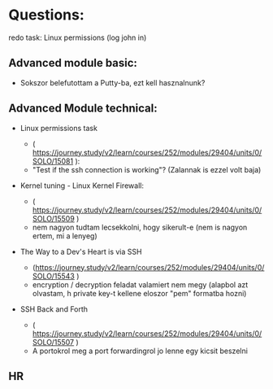 # Questions:  

redo task: Linux permissions (log john in)

## Advanced module basic:

- Sokszor belefutottam a Putty-ba, ezt kell hasznalnunk?

## Advanced Module technical:
- Linux permissions task 
    - ( https://journey.study/v2/learn/courses/252/modules/29404/units/0/SOLO/15081 ):
    - "Test if the ssh connection is working"? (Zalannak is ezzel volt baja)

- Kernel tuning - Linux Kernel Firewall: 
    - ( https://journey.study/v2/learn/courses/252/modules/29404/units/0/SOLO/15509 )
    - nem nagyon tudtam lecsekkolni, hogy sikerult-e (nem is nagyon ertem, mi a lenyeg)

- The Way to a Dev's Heart is via SSH 
    - (https://journey.study/v2/learn/courses/252/modules/29404/units/0/SOLO/15543 )
    - encryption / decryption feladat valamiert nem megy (alapbol azt olvastam, h private key-t kellene eloszor "pem" formatba hozni)

- SSH Back and Forth
    - ( https://journey.study/v2/learn/courses/252/modules/29404/units/0/SOLO/15507 )
    - A portokrol meg a port forwardingrol jo lenne egy kicsit beszelni

## HR
